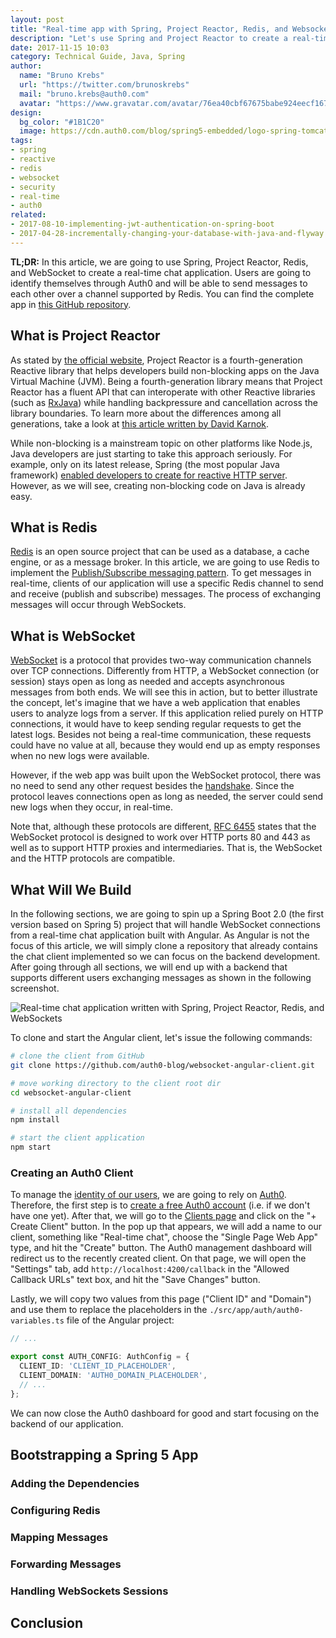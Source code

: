 ```yaml
---
layout: post
title: "Real-time app with Spring, Project Reactor, Redis, and Websockets"
description: "Let's use Spring and Project Reactor to create a real-time chat application."
date: 2017-11-15 10:03
category: Technical Guide, Java, Spring
author:
  name: "Bruno Krebs"
  url: "https://twitter.com/brunoskrebs"
  mail: "bruno.krebs@auth0.com"
  avatar: "https://www.gravatar.com/avatar/76ea40cbf67675babe924eecf167b9b8?s=60"
design:
  bg_color: "#1B1C20"
  image: https://cdn.auth0.com/blog/spring5-embedded/logo-spring-tomcat-gradle.png
tags:
- spring
- reactive
- redis
- websocket
- security
- real-time
- auth0
related:
- 2017-08-10-implementing-jwt-authentication-on-spring-boot
- 2017-04-28-incrementally-changing-your-database-with-java-and-flyway
---
```


**TL;DR:** In this article, we are going to use Spring, Project Reactor, Redis, and WebSocket to create a real-time chat application. Users are going to identify themselves through Auth0 and will be able to send messages to each other over a channel supported by Redis. You can find the complete app in [this GitHub repository](https://github.com/auth0-blog/spring-reactive-websocket).

## What is Project Reactor

As stated by [the official website](https://projectreactor.io/), Project Reactor is a fourth-generation Reactive library that helps developers build non-blocking apps on the Java Virtual Machine (JVM). Being a fourth-generation library means that Project Reactor has a fluent API that can interoperate with other Reactive libraries (such as [RxJava](https://github.com/ReactiveX/RxJava)) while handling backpressure and cancellation across the library boundaries. To learn more about the differences among all generations, take a look at [this article written by David Karnok](https://akarnokd.blogspot.com.br/2016/03/operator-fusion-part-1.html).

While non-blocking is a mainstream topic on other platforms like Node.js, Java developers are just starting to take this approach seriously. For example, only on its latest release, Spring (the most popular Java framework) [enabled developers to create for reactive HTTP  server](https://docs.spring.io/spring/docs/current/spring-framework-reference/web-reactive.html). However, as we will see, creating non-blocking code on Java is already easy.

## What is Redis

[Redis](https://redis.io/) is an open source project that can be used as a database, a cache engine, or as a message broker. In this article, we are going to use Redis to implement the [Publish/Subscribe messaging pattern](https://en.wikipedia.org/wiki/Publish%E2%80%93subscribe_pattern). To get messages in real-time, clients of our application will use a specific Redis channel to send and receive (publish and subscribe) messages. The process of exchanging messages will occur through WebSockets.

## What is WebSocket

[WebSocket](https://developer.mozilla.org/en-US/docs/Web/API/WebSockets_API) is a protocol that provides two-way communication channels over TCP connections. Differently from HTTP, a WebSocket connection (or session) stays open as long as needed and accepts asynchronous messages from both ends. We will see this in action, but to better illustrate the concept, let's imagine that we have a web application that enables users to analyze logs from a server. If this application relied purely on HTTP connections, it would have to keep sending regular requests to get the latest logs. Besides not being a real-time communication, these requests could have no value at all, because they would end up as empty responses when no new logs were available.

However, if the web app was built upon the WebSocket protocol, there was no need to send any other request besides the [handshake](https://en.wikipedia.org/wiki/WebSocket#Protocol_handshake). Since the protocol leaves connections open as long as needed, the server could send new logs when they occur, in real-time.

Note that, although these protocols are different, [RFC 6455](https://tools.ietf.org/html/rfc6455) states that the WebSocket protocol is designed to work over HTTP ports 80 and 443 as well as to support HTTP proxies and intermediaries. That is, the WebSocket and the HTTP protocols are compatible.

## What Will We Build

In the following sections, we are going to spin up a Spring Boot 2.0 (the first version based on Spring 5) project that will handle WebSocket connections from a real-time chat application built with Angular. As Angular is not the focus of this article, we will simply clone a repository that already contains the chat client implemented so we can focus on the backend development. After going through all sections, we will end up with a backend that supports different users exchanging messages as shown in the following screenshot.

![Real-time chat application written with Spring, Project Reactor, Redis, and WebSockets](https://cdn.auth0.com/blog/spring-reactive/real-time-chap.png)

To clone and start the Angular client, let's issue the following commands:

```bash
# clone the client from GitHub
git clone https://github.com/auth0-blog/websocket-angular-client.git

# move working directory to the client root dir
cd websocket-angular-client

# install all dependencies
npm install

# start the client application
npm start
```

### Creating an Auth0 Client

To manage the [identity of our users](https://auth0.com/user-management), we are going to rely on [Auth0](https://auth0.com). Therefore, the first step is to [create a free Auth0 account](javascript:signup\(\)) (i.e. if we don't have one yet). After that, we will go to the [Clients page](https://manage.auth0.com/#/clients) and click on the "+ Create Client" button. In the pop up that appears, we will add a name to our client, something like "Real-time chat", choose the "Single Page Web App" type, and hit the "Create" button. The Auth0 management dashboard will redirect us to the recently created client. On that page, we will open the "Settings" tab, add `http://localhost:4200/callback` in the "Allowed Callback URLs" text box, and hit the "Save Changes" button.

Lastly, we will copy two values from this page ("Client ID" and "Domain") and use them to replace the placeholders in the `./src/app/auth/auth0-variables.ts` file of the Angular project:

```typescript
// ...

export const AUTH_CONFIG: AuthConfig = {
  CLIENT_ID: 'CLIENT_ID_PLACEHOLDER',
  CLIENT_DOMAIN: 'AUTH0_DOMAIN_PLACEHOLDER',
  // ...
};
```

We can now close the Auth0 dashboard for good and start focusing on the backend of our application.

## Bootstrapping a Spring 5 App

### Adding the Dependencies

### Configuring Redis

### Mapping Messages

### Forwarding Messages

### Handling WebSockets Sessions

## Conclusion
